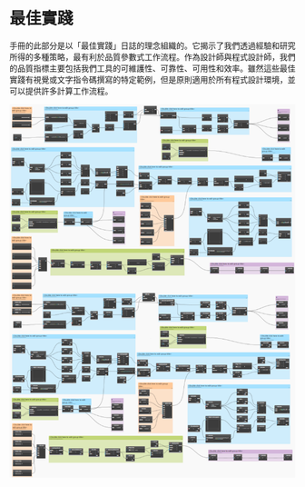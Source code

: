 # 最佳實踐

手冊的此部分是以「最佳實踐」日誌的理念組織的。它揭示了我們透過經驗和研究所得的多種策略，最有利於品質參數式工作流程。作為設計師與程式設計師，我們的品質指標主要包括我們工具的可維護性、可靠性、可用性和效率。雖然這些最佳實踐有視覺或文字指令碼撰寫的特定範例，但是原則適用於所有程式設計環境，並可以提供許多計算工作流程。

![](./images/bestPractices.png)

